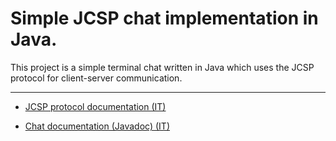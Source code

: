 # Simple JCSP chat implementation in Java.
This project is a simple terminal chat written in Java which uses the JCSP protocol
for client-server communication.

---

- [JCSP protocol documentation (IT)](jcsp.pdf)

- [Chat documentation (Javadoc) (IT)](https://lotti-meucci.github.io/chat/)
